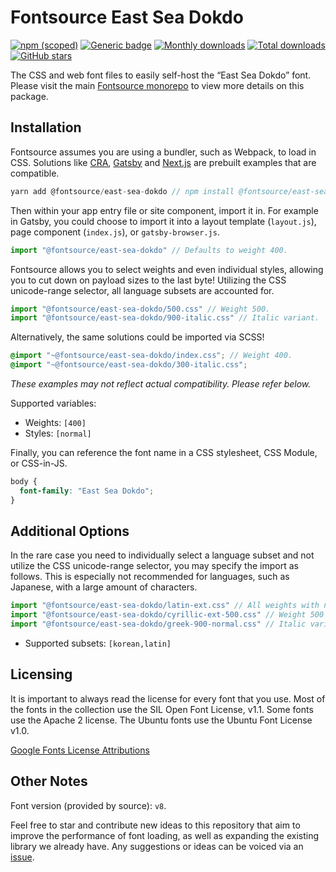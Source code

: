 # Fontsource East Sea Dokdo

[![npm (scoped)](https://img.shields.io/npm/v/@fontsource/east-sea-dokdo?color=brightgreen)](https://www.npmjs.com/package/@fontsource/east-sea-dokdo) [![Generic badge](https://img.shields.io/badge/fontsource-passing-brightgreen)](https://github.com/fontsource/fontsource) [![Monthly downloads](https://badgen.net/npm/dm/@fontsource/east-sea-dokdo)](https://github.com/fontsource/fontsource) [![Total downloads](https://badgen.net/npm/dt/@fontsource/east-sea-dokdo)](https://github.com/fontsource/fontsource) [![GitHub stars](https://img.shields.io/github/stars/fontsource/fontsource.svg?style=social&label=Star)](https://github.com/fontsource/fontsource/stargazers)

The CSS and web font files to easily self-host the “East Sea Dokdo” font. Please visit the main [Fontsource monorepo](https://github.com/fontsource/fontsource) to view more details on this package.

## Installation

Fontsource assumes you are using a bundler, such as Webpack, to load in CSS. Solutions like [CRA](https://create-react-app.dev/), [Gatsby](https://www.gatsbyjs.org/) and [Next.js](https://nextjs.org/) are prebuilt examples that are compatible.

```javascript
yarn add @fontsource/east-sea-dokdo // npm install @fontsource/east-sea-dokdo
```

Then within your app entry file or site component, import it in. For example in Gatsby, you could choose to import it into a layout template (`layout.js`), page component (`index.js`), or `gatsby-browser.js`.

```javascript
import "@fontsource/east-sea-dokdo" // Defaults to weight 400.
```

Fontsource allows you to select weights and even individual styles, allowing you to cut down on payload sizes to the last byte! Utilizing the CSS unicode-range selector, all language subsets are accounted for.

```javascript
import "@fontsource/east-sea-dokdo/500.css" // Weight 500.
import "@fontsource/east-sea-dokdo/900-italic.css" // Italic variant.
```

Alternatively, the same solutions could be imported via SCSS!

```scss
@import "~@fontsource/east-sea-dokdo/index.css"; // Weight 400.
@import "~@fontsource/east-sea-dokdo/300-italic.css";
```

_These examples may not reflect actual compatibility. Please refer below._

Supported variables:

- Weights: `[400]`
- Styles: `[normal]`

Finally, you can reference the font name in a CSS stylesheet, CSS Module, or CSS-in-JS.

```css
body {
  font-family: "East Sea Dokdo";
}
```

## Additional Options

In the rare case you need to individually select a language subset and not utilize the CSS unicode-range selector, you may specify the import as follows. This is especially not recommended for languages, such as Japanese, with a large amount of characters.

```javascript
import "@fontsource/east-sea-dokdo/latin-ext.css" // All weights with normal style included.
import "@fontsource/east-sea-dokdo/cyrillic-ext-500.css" // Weight 500 with normal style.
import "@fontsource/east-sea-dokdo/greek-900-normal.css" // Italic variant.
```

- Supported subsets: `[korean,latin]`

## Licensing

It is important to always read the license for every font that you use.
Most of the fonts in the collection use the SIL Open Font License, v1.1. Some fonts use the Apache 2 license. The Ubuntu fonts use the Ubuntu Font License v1.0.

[Google Fonts License Attributions](https://fonts.google.com/attribution)

## Other Notes

Font version (provided by source): `v8`.

Feel free to star and contribute new ideas to this repository that aim to improve the performance of font loading, as well as expanding the existing library we already have. Any suggestions or ideas can be voiced via an [issue](https://github.com/fontsource/fontsource/issues).

